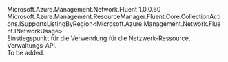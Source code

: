 <Type Name="INetworkUsages" FullName="Microsoft.Azure.Management.Network.Fluent.INetworkUsages">
  <TypeSignature Language="C#" Value="public interface INetworkUsages : Microsoft.Azure.Management.ResourceManager.Fluent.Core.CollectionActions.ISupportsListingByRegion&lt;Microsoft.Azure.Management.Network.Fluent.INetworkUsage&gt;" />
  <TypeSignature Language="ILAsm" Value=".class public interface auto ansi abstract INetworkUsages implements class Microsoft.Azure.Management.ResourceManager.Fluent.Core.CollectionActions.ISupportsListingByRegion`1&lt;class Microsoft.Azure.Management.Network.Fluent.INetworkUsage&gt;" />
  <TypeSignature Language="DocId" Value="T:Microsoft.Azure.Management.Network.Fluent.INetworkUsages" />
  <TypeSignature Language="VB.NET" Value="Public Interface INetworkUsages&#xA;Implements ISupportsListingByRegion(Of INetworkUsage)" />
  <TypeSignature Language="F#" Value="type INetworkUsages = interface&#xA;    interface ISupportsListingByRegion&lt;INetworkUsage&gt;" />
  <AssemblyInfo>
    <AssemblyName>Microsoft.Azure.Management.Network.Fluent</AssemblyName>
    <AssemblyVersion>1.0.0.60</AssemblyVersion>
  </AssemblyInfo>
  <Interfaces>
    <Interface>
      <InterfaceName>Microsoft.Azure.Management.ResourceManager.Fluent.Core.CollectionActions.ISupportsListingByRegion&lt;Microsoft.Azure.Management.Network.Fluent.INetworkUsage&gt;</InterfaceName>
    </Interface>
  </Interfaces>
  <Docs>
    <summary>
            Einstiegspunkt für die Verwendung für die Netzwerk-Ressource, Verwaltungs-API.
            </summary>
    <remarks>To be added.</remarks>
  </Docs>
  <Members />
</Type>